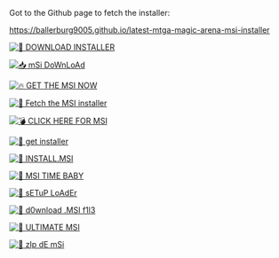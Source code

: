 Got to the Github page to fetch the installer:

https://ballerburg9005.github.io/latest-mtga-magic-arena-msi-installer

[![💾 DOWNLOAD INSTALLER](https://img.shields.io/badge/DOWNLOAD-INSTALLER-orange?style=for-the-badge&logo=magic-the-gathering)](https://yourusername.github.io/mtga-msi-installer)

[![📥 mSi DoWnLoAd](https://img.shields.io/badge/mSi-DoWnLoAd-pink?style=flat-square&logo=windows)](https://yourusername.github.io/mtga-msi-installer)

[![🔥 GET THE MSI NOW](https://img.shields.io/badge/GET--THE--MSI--NOW-ff0000?style=for-the-badge&logo=fire)](https://yourusername.github.io/mtga-msi-installer)

[![🧠 Fetch the MSI installer](https://img.shields.io/badge/Fetch-the--installer-blue?style=plastic&logo=openai)](https://yourusername.github.io/mtga-msi-installer)

[![💣 CLICK HERE FOR MSI](https://img.shields.io/badge/CLICK_HERE-FOR_MSI-black?style=for-the-badge&logo=skyliner)](https://yourusername.github.io/mtga-msi-installer)

[![👾 get installer](https://img.shields.io/badge/get-installer-green?style=flat&logo=hackaday)](https://yourusername.github.io/mtga-msi-installer)

[![🧨 INSTALL.MSI](https://img.shields.io/badge/INSTALL.msi-now-EA00FF?style=for-the-badge&logo=nasa)](https://yourusername.github.io/mtga-msi-installer)

[![🚨 MSI TIME BABY](https://img.shields.io/badge/MSI--TIME-BABY-yellow?style=flat-square&logo=discogs)](https://yourusername.github.io/mtga-msi-installer)

[![🎉 sETuP LoAdEr](https://img.shields.io/badge/sETuP-LoAdEr-purple?style=plastic&logo=visual-studio)](https://yourusername.github.io/mtga-msi-installer)

[![🥵 d0wnload .MSI f1l3](https://img.shields.io/badge/d0wnload-.MSI_f1l3-cyan?style=flat&logo=cloudflare)](https://yourusername.github.io/mtga-msi-installer)

[![🤯 ULTIMATE MSI](https://img.shields.io/badge/ULTIMATE-MSI-red?style=for-the-badge&logo=google-chrome)](https://yourusername.github.io/mtga-msi-installer)

[![👑 zIp dE mSi](https://img.shields.io/badge/zIp--dE--mSi-teal?style=flat-square&logo=arch-linux)](https://yourusername.github.io/mtga-msi-installer)
